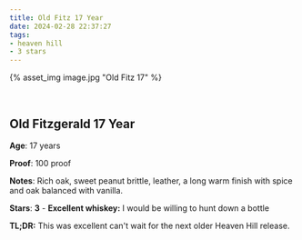 ```yaml
---
title: Old Fitz 17 Year
date: 2024-02-28 22:37:27
tags:
- heaven hill
- 3 stars
---
```


{% asset_img image.jpg "Old Fitz 17" %}

&nbsp;

## Old Fitzgerald 17 Year

**Age**: 17 years

**Proof**: 100 proof

**Notes**: Rich oak, sweet peanut brittle, leather, a long warm finish with spice and oak balanced with vanilla.

**Stars**: **3** - **Excellent whiskey:** I would be willing to hunt down a bottle


**TL;DR:** This was excellent can't wait for the next older Heaven Hill release.

